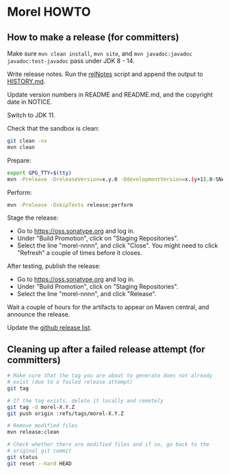<!--
{% comment %}
Licensed to Julian Hyde under one or more contributor license
agreements.  See the NOTICE file distributed with this work
for additional information regarding copyright ownership.
Julian Hyde licenses this file to you under the Apache
License, Version 2.0 (the "License"); you may not use this
file except in compliance with the License.  You may obtain a
copy of the License at

http://www.apache.org/licenses/LICENSE-2.0

Unless required by applicable law or agreed to in writing,
software distributed under the License is distributed on an
"AS IS" BASIS, WITHOUT WARRANTIES OR CONDITIONS OF ANY KIND,
either express or implied.  See the License for the specific
language governing permissions and limitations under the
License.
{% endcomment %}
-->
# Morel HOWTO

## How to make a release (for committers)

Make sure `mvn clean install`, `mvn site`, and
`mvn javadoc:javadoc javadoc:test-javadoc` pass under JDK 8 - 14.

Write release notes. Run the
[relNotes](https://github.com/julianhyde/share/blob/master/tools/relNotes)
script and append the output to [HISTORY.md](HISTORY.md).

Update version numbers in README and README.md,
and the copyright date in NOTICE.

Switch to JDK 11.

Check that the sandbox is clean:

```bash
git clean -nx
mvn clean
```

Prepare:

```bash
export GPG_TTY=$(tty)
mvn -Prelease -DreleaseVersion=x.y.0 -DdevelopmentVersion=x.(y+1).0-SNAPSHOT release:prepare
```

Perform:

```bash
mvn -Prelease -DskipTests release:perform
```

Stage the release:
* Go to https://oss.sonatype.org and log in.
* Under "Build Promotion", click on "Staging Repositories".
* Select the line "morel-nnnn", and click "Close". You might need to
  click "Refresh" a couple of times before it closes.

After testing, publish the release:
* Go to https://oss.sonatype.org and log in.
* Under "Build Promotion", click on "Staging Repositories".
* Select the line "morel-nnnn", and click "Release".

Wait a couple of hours for the artifacts to appear on Maven central,
and announce the release.

Update the [github release list](https://github.com/hydromatic/morel/releases).

## Cleaning up after a failed release attempt (for committers)

```bash
# Make sure that the tag you are about to generate does not already
# exist (due to a failed release attempt)
git tag

# If the tag exists, delete it locally and remotely
git tag -d morel-X.Y.Z
git push origin :refs/tags/morel-X.Y.Z

# Remove modified files
mvn release:clean

# Check whether there are modified files and if so, go back to the
# original git commit
git status
git reset --hard HEAD
```
